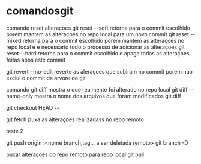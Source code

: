 # comandosgit
comando reset alteraçoes
git reset --soft <cod commit> retorna para o commit escolhido porem mantem as alteraçoes no repo local para um novo commit
git reset --mixed <cod commit> retorna para o commit escolhido porem mantem as alteraçoes no repo local e e necessario todo o processo de adicionar as alteraçoes
git reset --hard <cod commit> retorna para o commit escolhido e apaga todas as alteraçoes feitas apos este commit

git revert --no-edit <codigo do commit que sera revertido> reverte as aleraçoes que subiram no commit porem nao exclui o commit da arvore do git

comando
git diff  mostra o que realmente foi alterado no repo local
git diff --name-only mostra o nome dos arquivos que foram modificados
git diff <nome do arquivo escolhido>

git checkout HEAD -- <nome do arquivo que voltara estado original da branch>

git fetch  puxa as alteraçoes realizadass no repo remoto

teste 2

git push origin :<nome branch,tag... a ser deletada remoto>
git branch -D <nome da branch local a ser deletada>

puxar alteraçoes do repo remoto para repo local
git pull <branch remoto> <branch local>